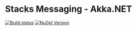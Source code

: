 # Stacks Messaging - Akka.NET
[![Build status](https://ci.appveyor.com/api/projects/status/hjwf4r5q4ri7p5qb/branch/master?svg=true)](https://ci.appveyor.com/project/slalom-saa/stacks-akka/branch/master)    [![NuGet Version](http://img.shields.io/nuget/v/Slalom.Stacks.Akka.svg?style=flat)](https://www.nuget.org/packages/Slalom.Stacks.Akka/)
